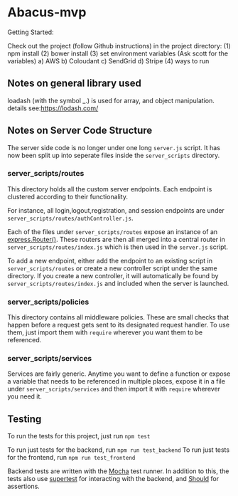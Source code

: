 # Abacus-mvp

Getting Started:

Check out the project (follow Github instructions)
in the project directory:
(1) npm install
(2) bower install
(3) set environment variables (Ask scott for the variables)
    a) AWS
    b) Coloudant
    c) SendGrid
    d) Stripe
(4) ways to run

## Notes on general library used

loadash (with the symbol _.) is used for array, and object manipulation. details see:https://lodash.com/

## Notes on Server Code Structure

The server side code is no longer under one long `server.js` script.
It has now been split up into seperate files inside the `server_scripts` directory.

### server_scripts/routes
This directory holds all the custom server endpoints. Each endpoint is clustered according to their functionality.

For instance, all login,logout,registration, and session endpoints are under `server_scripts/routes/authController.js`.

Each of the files under `server_scripts/routes` expose an instance of an [express.Router()](http://expressjs.com/en/4x/api.html#router). These routers are then all merged into a central router in `server_scripts/routes/index.js` which is then used in the `server.js` script.

To add a new endpoint, either add the endpoint to an existing script in `server_scripts/routes` or create a new controller script under the same directory. If you create a new controller, it will automatically be found by `server_scripts/routes/index.js` and included when the server is launched.

### server_scripts/policies
This directory contains all middleware policies. These are small checks that happen before a request gets sent to its designated request handler. To use them, just import them with `require` wherever you want them to be referenced.

### server_scripts/services
Services are fairly generic. Anytime you want to define a function or expose a variable that needs to be referenced in multiple places, expose it in a file under `server_scripts/services` and then import it with `require` wherever you need it.

## Testing

To run the tests for this project, just run `npm test`

To run just tests for the backend, run `npm run test_backend`
To run just tests for the frontend, run `npm run test_frontend`

Backend tests are written with the [Mocha](https://mochajs.org/) test runner.
In addition to this, the tests also use [supertest](https://github.com/visionmedia/supertest) for interacting with the backend, and [Should](http://shouldjs.github.io) for assertions.
